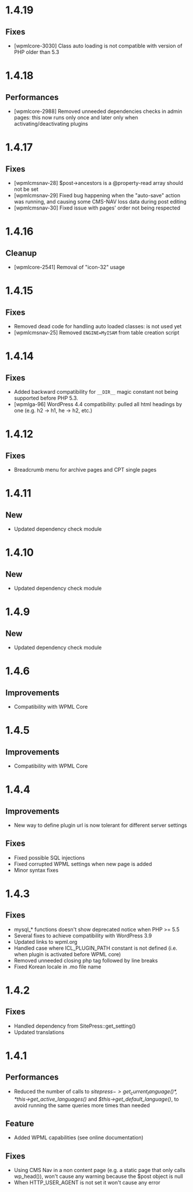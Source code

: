 # 1.4.19

## Fixes
* [wpmlcore-3030] Class auto loading is not compatible with version of PHP older than 5.3

# 1.4.18

## Performances
* [wpmlcore-2988] Removed unneeded dependencies checks in admin pages: this now runs only once and later only when activating/deactivating plugins

# 1.4.17

## Fixes
* [wpmlcmsnav-28] $post->ancestors is a @property-read array should not be set
* [wpmlcmsnav-29] Fixed bug happening when the "auto-save" action was running, and causing some CMS-NAV loss data during post editing
* [wpmlcmsnav-30] Fixed issue with pages' order not being respected

# 1.4.16

## Cleanup
* [wpmlcore-2541] Removal of "icon-32" usage

# 1.4.15

## Fixes
* Removed dead code for handling auto loaded classes: is not used yet
* [wpmlcmsnav-25] Removed `ENGINE=MyISAM` from table creation script

# 1.4.14

## Fixes
* Added backward compatibility for `__DIR__` magic constant not being supported before PHP 5.3.
* [wpmlga-96] WordPress 4.4 compatibility: pulled all html headings by one (e.g. h2 -> h1, he -> h2, etc.)

# 1.4.12

## Fixes
* Breadcrumb menu for archive pages and CPT single pages

# 1.4.11

## New
* Updated dependency check module

# 1.4.10

## New
* Updated dependency check module

# 1.4.9

## New
* Updated dependency check module

# 1.4.6

## Improvements
* Compatibility with WPML Core

# 1.4.5

## Improvements
* Compatibility with WPML Core

# 1.4.4

## Improvements
* New way to define plugin url is now tolerant for different server settings

## Fixes
* Fixed possible SQL injections
* Fixed corrupted WPML settings when new page is added
* Minor syntax fixes

# 1.4.3

## Fixes
* mysql_* functions doesn't show deprecated notice when PHP >= 5.5
* Several fixes to achieve compatibility with WordPress 3.9
* Updated links to wpml.org
* Handled case where ICL_PLUGIN_PATH constant is not defined (i.e. when plugin is activated before WPML core)
* Removed unneeded closing php tag followed by line breaks
* Fixed Korean locale in .mo file name


# 1.4.2

## Fixes
* Handled dependency from SitePress::get_setting()
* Updated translations

# 1.4.1

## Performances
* Reduced the number of calls to *$sitepress->get_current_language()*, *$this->get_active_languages()* and *$this->get_default_language()*, to avoid running the same queries more times than needed

## Feature
* Added WPML capabilities (see online documentation)

## Fixes
* Using CMS Nav in a non content page (e.g. a static page that only calls wp_head()), won't cause any warning because the $post object is null
* When HTTP_USER_AGENT is not set it won't cause any error
